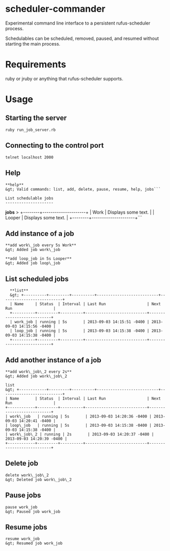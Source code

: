 scheduler-commander
===================

 Experimental command line interface to a persistent rufus-scheduler process.

Schedulables can be scheduled, removed, paused, and resumed without starting the main process.

Requirements
============

ruby or jruby or anything that rufus-scheduler supports.

Usage
=====

Starting the server
-------------------
`ruby run_job_server.rb`

Connecting to the control port
------------------------------
`telnet localhost 2000`

Help
----

```
**help**
&gt; Valid commands: list, add, delete, pause, resume, help, jobs```

List schedulable jobs
---------------------

```
**jobs**
&gt; +--------+---------------------+
| Work   | Displays some text. |
| Looper | Displays some text. |
+--------+---------------------+```

Add instance of a job
---------------------

```
**add work\_job every 5s Work**
&gt; Added job work\_job
```

```
**add loop_job in 5s Looper**
&gt; Added job loop\_job
```

List scheduled jobs
-------------------
```
  **list**
  &gt; +----------+---------+----------+---------------------------+---------------------------+
  | Name     | Status  | Interval | Last Run                  | Next Run                  |
  +----------+---------+----------+---------------------------+---------------------------+
  | work_job | running | 5s       | 2013-09-03 14:15:51 -0400 | 2013-09-03 14:15:56 -0400 |
  | loop_job | running | 5s       | 2013-09-03 14:15:38 -0400 | 2013-09-03 14:15:38 -0400 |
  +----------+---------+----------+---------------------------+---------------------------+
```

Add another instance of a job
-----------------------------

```
**add work\_job\_2 every 2s**
&gt; Added job work\_job\_2
```

```
list
&gt; +------------+---------+----------+---------------------------+---------------------------+
| Name       | Status  | Interval | Last Run                  | Next Run                  |
+------------+---------+----------+---------------------------+---------------------------+
| work\_job   | running | 5s       | 2013-09-03 14:20:36 -0400 | 2013-09-03 14:20:41 -0400 |
| loop\_job   | running | 5s       | 2013-09-03 14:15:38 -0400 | 2013-09-03 14:15:38 -0400 |
| work\_job\_2 | running | 2s       | 2013-09-03 14:20:37 -0400 | 2013-09-03 14:20:39 -0400 |
+------------+---------+----------+---------------------------+---------------------------+
```

Delete job
----------

```
delete work\_job\_2
&gt; Deleted job work\_job\_2
```

Pause jobs
----------

```
pause work_job
&gt; Paused job work_job
```

Resume jobs
----------

```
resume work_job
&gt; Resumed job work_job
```